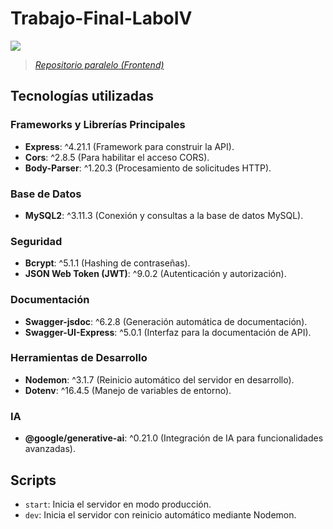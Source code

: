 # Trabajo-Final-LaboIV  
![](https://img.shields.io/badge/BACK-END-darkred)  

> [*Repositorio paralelo (Frontend)*](https://github.com/SomeUserK/Labo4-trabajo-final-front)  

## Tecnologías utilizadas  

### Frameworks y Librerías Principales  
- **Express**: ^4.21.1 (Framework para construir la API).  
- **Cors**: ^2.8.5 (Para habilitar el acceso CORS).  
- **Body-Parser**: ^1.20.3 (Procesamiento de solicitudes HTTP).  

### Base de Datos  
- **MySQL2**: ^3.11.3 (Conexión y consultas a la base de datos MySQL).  

### Seguridad  
- **Bcrypt**: ^5.1.1 (Hashing de contraseñas).  
- **JSON Web Token (JWT)**: ^9.0.2 (Autenticación y autorización).  

### Documentación  
- **Swagger-jsdoc**: ^6.2.8 (Generación automática de documentación).  
- **Swagger-UI-Express**: ^5.0.1 (Interfaz para la documentación de API).  

### Herramientas de Desarrollo  
- **Nodemon**: ^3.1.7 (Reinicio automático del servidor en desarrollo).  
- **Dotenv**: ^16.4.5 (Manejo de variables de entorno).  

### IA  
- **@google/generative-ai**: ^0.21.0 (Integración de IA para funcionalidades avanzadas).  

## Scripts  
- `start`: Inicia el servidor en modo producción.  
- `dev`: Inicia el servidor con reinicio automático mediante Nodemon.  
